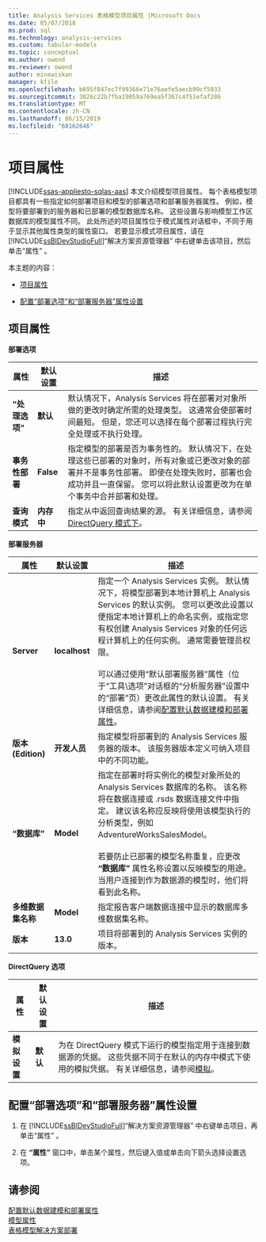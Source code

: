 ```yaml
---
title: Analysis Services 表格模型项目属性 |Microsoft Docs
ms.date: 05/07/2018
ms.prod: sql
ms.technology: analysis-services
ms.custom: tabular-models
ms.topic: conceptual
ms.author: owend
ms.reviewer: owend
author: minewiskan
manager: kfile
ms.openlocfilehash: b695f847ec7f99366e71e76aefe5aecb99cf5933
ms.sourcegitcommit: 3026c22b7fba19059a769ea5f367c4f51efaf286
ms.translationtype: MT
ms.contentlocale: zh-CN
ms.lasthandoff: 06/15/2019
ms.locfileid: "68162646"
---
```

# <a name="project-properties"></a>项目属性 
[!INCLUDE[ssas-appliesto-sqlas-aas](../../includes/ssas-appliesto-sqlas-aas.md)]
  本文介绍模型项目属性。 每个表格模型项目都具有一些指定如何部署项目和模型的部署选项和部署服务器属性。 例如，模型将要部署到的服务器和已部署的模型数据库名称。 这些设置与影响模型工作区数据库的模型属性不同。 此处所述的项目属性位于模式属性对话框中，不同于用于显示其他属性类型的属性窗口。 若要显示模式项目属性，请在 [!INCLUDE[ssBIDevStudioFull](../../includes/ssbidevstudiofull-md.md)]“解决方案资源管理器”  中右键单击该项目，然后单击“属性”  。  
  
 本主题的内容：  
  
-   [项目属性](#bkmk_proj_properties)  
  
-   [配置“部署选项”和“部署服务器”属性设置](#bkmk_conf_proj_settings)  
  
##  <a name="bkmk_proj_properties"></a> 项目属性  
 **部署选项**  
  
|属性|默认设置|描述|  
|--------------|---------------------|-----------------|  
|**“处理选项”**|**默认**|默认情况下，Analysis Services 将在部署对对象所做的更改时确定所需的处理类型。 这通常会使部署时间最短。 但是，您还可以选择在每个部署过程执行完全处理或不执行处理。|  
|**事务性部署**|**False**|指定模型的部署是否为事务性的。 默认情况下，在处理这些已部署的对象时，所有对象或已更改对象的部署并不是事务性部署。 即使在处理失败时，部署也会成功并且一直保留。 您可以将此默认设置更改为在单个事务中合并部署和处理。|  
|**查询模式**|**内存中**|指定从中返回查询结果的源。 有关详细信息，请参阅[DirectQuery 模式下](../../analysis-services/tabular-models/directquery-mode-ssas-tabular.md)。|  
  
 **部署服务器**  
  
|属性|默认设置|描述|  
|--------------|---------------------|-----------------|  
|**Server**|**localhost**|指定一个 Analysis Services 实例。 默认情况下，将模型部署到本地计算机上 Analysis Services 的默认实例。 您可以更改此设置以便指定本地计算机上的命名实例，或指定您有权创建 Analysis Services 对象的任何远程计算机上的任何实例。 通常需要管理员权限。<br /><br /> 可以通过使用“默认部署服务器”属性（位于“工具\选项”对话框的“分析服务器”设置中的“部署”页）更改此属性的默认设置。 有关详细信息，请参阅[配置默认数据建模和部署属性](../../analysis-services/tabular-models/configure-default-data-modeling-and-deployment-properties-ssas-tabular.md)。|  
|**版本(Edition)**|**开发人员**|指定模型将部署到的 Analysis Services 服务器的版本。 该服务器版本定义可纳入项目中的不同功能。|  
|**“数据库”**|**Model**|指定在部署时将实例化的模型对象所处的 Analysis Services 数据库的名称。 该名称将在数据连接或 .rsds 数据连接文件中指定。 建议该名称应反映将使用该模型执行的分析类型，例如 AdventureWorksSalesModel。<br /><br /> 若要防止已部署的模型名称重复，应更改 **“数据库”** 属性名称设置以反映模型的用途。 当用户连接到作为数据源的模型时，他们将看到此名称。|  
|**多维数据集名称**|**Model**|指定报告客户端数据连接中显示的数据库多维数据集名称。|  
|**版本**|**13.0**|项目将部署到的 Analysis Services 实例的版本。|  
  
 **DirectQuery 选项**  
  
|属性|默认设置|描述|  
|--------------|---------------------|-----------------|  
|**模拟设置**|**默认**|为在 DirectQuery 模式下运行的模型指定用于连接到数据源的凭据。 这些凭据不同于在默认的内存中模式下使用的模拟凭据。 有关详细信息，请参阅[模拟](../../analysis-services/tabular-models/impersonation-ssas-tabular.md)。|  
  
##  <a name="bkmk_conf_proj_settings"></a> 配置“部署选项”和“部署服务器”属性设置  
  
1.  在 [!INCLUDE[ssBIDevStudioFull](../../includes/ssbidevstudiofull-md.md)]“解决方案资源管理器”  中右键单击项目，再单击“属性”  。  
  
2.  在 **“属性”** 窗口中，单击某个属性，然后键入值或单击向下箭头选择设置选项。  
  
## <a name="see-also"></a>请参阅  
 [配置默认数据建模和部署属性](../../analysis-services/tabular-models/configure-default-data-modeling-and-deployment-properties-ssas-tabular.md)   
 [模型属性](../../analysis-services/tabular-models/model-properties-ssas-tabular.md)   
 [表格模型解决方案部署](../../analysis-services/tabular-models/tabular-model-solution-deployment-ssas-tabular.md)  
  
  
